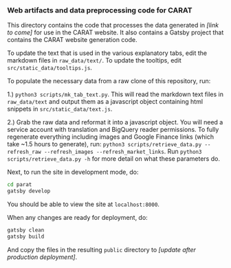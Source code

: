 ### Web artifacts and data preprocessing code for CARAT

This directory contains the code that processes the data generated in *[link to come]* for use in the CARAT website.
It also contains a Gatsby project that contains the CARAT website generation code.

To update the text that is used in the various explanatory tabs, edit the markdown files in `raw_data/text/`.
To update the tooltips, edit `src/static_data/tooltips.js`.

To populate the necessary data from a raw clone of this repository, run:

1.) `python3 scripts/mk_tab_text.py`. This will read the markdown text files in `raw_data/text` and output them
as a javascript object containing html snippets in `src/static_data/text.js`.

2.) Grab the raw data and reformat it into a javascript object. You will need a service account with translation 
and BigQuery reader permissions. To fully regenerate everything including images and Google Finance links 
(which take ~1.5 hours to generate), run: 
`python3 scripts/retrieve_data.py --refresh_raw --refresh_images --refresh_market_links`. Run
`python3 scripts/retrieve_data.py -h` for more detail on what these parameters do.

Next, to run the site in development mode, do:

```bash
cd parat 
gatsby develop
```

You should be able to view the site at `localhost:8000`.

When any changes are ready for deployment, do:

```bash
gatsby clean
gatsby build
```

And copy the files in the resulting `public` directory to *[update after production deployment]*.